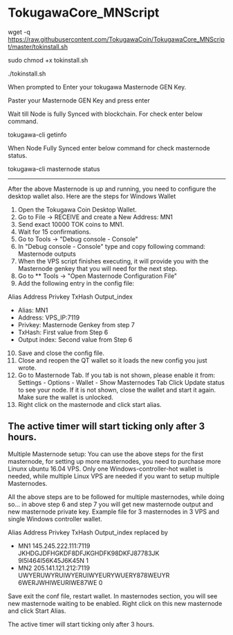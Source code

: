 # TokugawaCore_MNScript


wget -q https://raw.githubusercontent.com/TokugawaCoin/TokugawaCore_MNScript/master/tokinstall.sh

sudo chmod +x tokinstall.sh

./tokinstall.sh

When prompted to Enter your tokugawa Masternode GEN Key.

Paster your Masternode GEN Key and press enter

Wait till Node is fully Synced with blockchain. For check enter below command.

tokugawa-cli getinfo

When Node Fully Synced enter below command for check masternode status.

tokugawa-cli masternode status

---------------------------------------------------------------------------

After the above Masternode is up and running, you need to configure the desktop wallet also. Here are the steps for Windows Wallet

1. Open the Tokugawa Coin Desktop Wallet.
2. Go to File -> RECEIVE and create a New Address: MN1
3. Send exact 10000 TOK coins to MN1.
4. Wait for 15 confirmations.
5. Go to Tools -> "Debug console - Console"
6. In "Debug console - Console" type and copy following command: Masternode outputs
7. When the VPS script finishes executing, it will provide you with the Masternode genkey that you will need for the next step.
8. Go to ** Tools -> "Open Masternode Configuration File"
9. Add the following entry in the config file:

Alias Address Privkey TxHash Output_index

- Alias: MN1
- Address: VPS_IP:7119
- Privkey: Masternode Genkey from step 7
- TxHash: First value from Step 6
- Output index: Second value from Step 6

10. Save and close the config file.
11. Close and reopen the QT wallet so it loads the new config you just wrote.
12. Go to Masternode Tab. If you tab is not shown, please enable it from: Settings - Options - Wallet - Show Masternodes Tab
Click Update status to see your node. If it is not shown, close the wallet and start it again. Make sure the wallet is unlocked.
13. Right click on the masternode and click start alias.

The active timer will start ticking only after 3 hours.
----------------------------------------------------------------------------------------------------------
Multiple Masternode setup:
You can use the above steps for the first masternode, for setting up more masternodes, you need to purchase more Linunx ubuntu 16.04 VPS. Only one Windows-controller-hot wallet is needed, while multiple Linux VPS are needed if you want to setup multiple Masternodes.

All the above steps are to be followed for multiple masternodes, while doing so... in above step 6 and step 7 you will get new masternode output and new masternode private key. 
Example file for 3 masternodes in 3 VPS and single Windows controller wallet.

Alias Address Privkey TxHash Output_index
replaced by

- MN1 145.245.222.111:7119 JKHDGJDFHGKDF8DFJKGHDFK98DKFJ87783JK 9I5I464I56K45J6K45N 1
- MN2 205.141.121.212:7119 UWYERUWYRUIWYERUIWYEURYWUERY878WEUYR 6WERJWHIWEURIWE87WE 0

Save exit the conf file, restart wallet. In masternodes section, you will see new masternode waiting to be enabled. Right click on this new masternode and click Start Alias.

The active timer will start ticking only after 3 hours.
